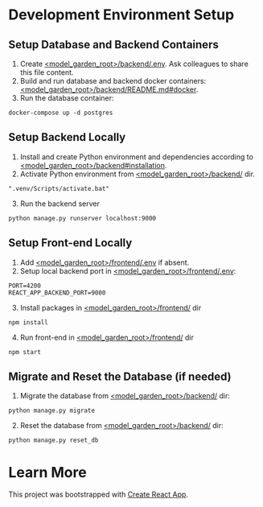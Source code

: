 # Development Environment Setup

## Setup Database and Backend Containers
1. Create [<model_garden_root>/backend/.env](.env). Ask colleagues to share this
file content.
2. Build and run database and backend docker containers:
[<model_garden_root>/backend/README.md#docker](../backend/README.md#docker).
3. Run the database container:
```
docker-compose up -d postgres
```

## Setup Backend Locally
1. Install and create Python environment and dependencies according to
[<model_garden_root>/backend#installation](../backend#installation).
2. Activate Python environment from [<model_garden_root>/backend/](backend) dir.
```
".venv/Scripts/activate.bat"
```
3. Run the backend server
```
python manage.py runserver localhost:9000
```

## Setup Front-end Locally
1. Add [<model_garden_root>/frontend/.env](.env) if absent.
2. Setup local backend port in [<model_garden_root>/frontend/.env](.env):
```
PORT=4200
REACT_APP_BACKEND_PORT=9000
```
3. Install packages in [<model_garden_root>/frontend/](frontend) dir
```
npm install
```
4. Run front-end in [<model_garden_root>/frontend/](frontend) dir
```
npm start
```

## Migrate and Reset the Database (if needed)
1. Migrate the database from [<model_garden_root>/backend/](backend) dir:
```
python manage.py migrate
```
2. Reset the database from [<model_garden_root>/backend/](backend) dir:
```
python manage.py reset_db
```

# Learn More
This project was bootstrapped with
[Create React App](https://github.com/facebook/create-react-app).
